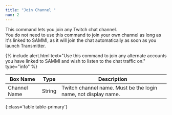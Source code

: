 ```yaml
---
title: "Join Channel "
num: 2
---
```


This command lets you join any Twitch chat channel.\
You do not need to use this command to join your own channel as long as it's linked to SAMMI, as it will join the chat automatically as soon as you launch Transmitter.

{% include alert.html text="Use this command to join any alternate accounts you have linked to SAMMI and wish to listen to the chat traffic on." type="info" %}

| Box Name | Type | Description |
|-------|--------|--------
|Channel Name |	String | Twitch channel name. Must be the login name, not display name.
{:class='table table-primary'}









